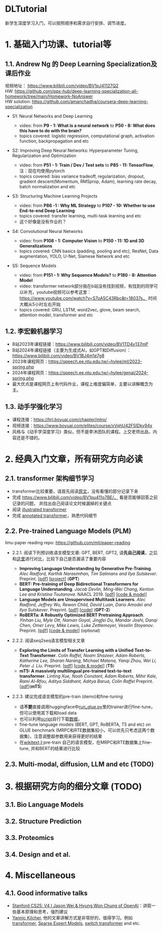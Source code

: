 # DLTutorial
新学生深度学习入门，可以按照顺序和需求自行安排、调节进度。

# 1. 基础入门功课、tutorial等
## 1.1. Andrew Ng 的 Deep Learning Specialization及课后作业
视频地址： https://www.bilibili.com/video/BV1pJ41127Q2  
HW: https://github.com/ppx-hub/deep-learning-specialization-all-homework/tree/main/Homework-NoAnswer  
HW solution: https://github.com/amanchadha/coursera-deep-learning-specialization 

- S1: Neural Networks and Deep Learning 
  - video: from **P9 - 1: What is a neural network** to **P50 - 8: What does this have to do with the brain?**
  - topics covered: logistic regression, computational graph, activation function, backpropagation and etc

- S2: Improving Deep Neural Networks: Hyperparameter Tuning, Regularization and Optimization
  - video: from **P51 - 1: Train / Dev / Test sets** to **P85 - 11: TensorFlow**, 注：现在均使用pytorch
  - topics covered: bias variance tradeoff, regularization, dropout, gradient descent(Momentum, RMSprop, Adam), learning rate decay, batch normalization and etc

- S3: Structuring Machine Learning Projects
  - video: from **P86 -1 : Why ML Strategy** to **P107 - 10: Whether to use End-to-end Deep Learning**
  - topics covered: transfer learning, multi-task learning and etc
  - 这个好像是没有作业的？
 
- S4: Convolutional Neural Networks
  - video: from **P108 - 1: Computer Vision** to **P150 - 11: 1D and 3D Generalizations**
  - topics covered: CNN basics (padding, pooling and etc), ResNet, Data augmentation, YOLO, U-Net, Siamese Network and etc

- S5: Sequence Models
  - video: from **P151 - 1: Why Sequence Models?** to **P180 - 8: Attention Model**
  - video: transformer network部分我在b站没有找到视频，有找到的同学可以补充，youtube视频可以参考这里：https://www.youtube.com/watch?v=S7oA5C43Rbc&t=18037s， 时间大概从5小时左右开始
  - topics covered: GRU, LSTM, word2vec, glove, beam search, attention model, transformer and etc
 
## 1.2. 李宏毅机器学习
- B站2023年课程链接：https://www.bilibili.com/video/BV1TD4y137mP
- B站2024年课程链接（主要为生成式AI，如GPT和Diffusion）：https://www.bilibili.com/video/BV1BJ4m1e7g8
- 2023年课程网页：https://speech.ee.ntu.edu.tw/~hylee/ml/2023-spring.php
- 2024年课程网页：https://speech.ee.ntu.edu.tw/~hylee/genai/2024-spring.php
- 最大优点是课程网页上有代码作业，课程上难度偏简单，主要以讲解概念为主。

## 1.3. 动手学强化学习
- 课程连接：https://hrl.boyuai.com/chapter/intro/
- 视频连接：https://www.boyuai.com/elites/course/xVqhU42F5IDky94x
- 风格与《动手学深度学习》类似，但不是李沐团队的课程。上交老师出品，内容还是不错的。

# 2. 经典入门文章，所有研究方向必读
## 2.1. transformer 架构细节学习
- transformer比较重要，请首先阅读[原文](https://arxiv.org/abs/1706.03762)，没有看懂的部分记录下来
- 完成 https://www.bilibili.com/video/BV1pu411o7BE/， 看是否能够回答之前记录的问题， 并找出自己阅读论文时候漏掉的关键点
- 阅读 [illustrated transformer](https://jalammar.github.io/illustrated-transformer/)
- 完成 [annotated transformer](http://nlp.seas.harvard.edu/annotated-transformer/)，熟悉代码细节

  
## 2.2. Pre-trained Language Models (PLM)
limu paper reading repo: https://github.com/mli/paper-reading
- 2.2.1. 阅读下列预训练语言模型文章: GPT, BERT, GPT2, 请**先自己阅读**，之后和[这里](https://github.com/mli/paper-reading)进行对比，比较下自己是否漏读了重要内容
  - **Improving Language Understanding by Generative Pre-Training**. *Alec Radford, Karthik Narasimhan, Tim Salimans and Ilya Sutskever*. Preprint. [[pdf](https://s3-us-west-2.amazonaws.com/openai-assets/research-covers/language-unsupervised/language_understanding_paper.pdf)] [[project](https://openai.com/blog/language-unsupervised/)] (**GPT**)
  - **BERT: Pre-training of Deep Bidirectional Transformers for Language Understanding**. *Jacob Devlin, Ming-Wei Chang, Kenton Lee and Kristina Toutanova*. NAACL 2019. [[pdf](https://arxiv.org/pdf/1810.04805.pdf)] [[code & model](https://github.com/google-research/bert)]
  - **Language Models are Unsupervised Multitask Learners**. *Alec Radford, Jeffrey Wu, Rewon Child, David Luan, Dario Amodei and Ilya Sutskever*. Preprint. [[pdf](https://d4mucfpksywv.cloudfront.net/better-language-models/language_models_are_unsupervised_multitask_learners.pdf)] [[code](https://github.com/openai/gpt-2)] (**GPT-2**)
  - **RoBERTa: A Robustly Optimized BERT Pretraining Approach**. *Yinhan Liu, Myle Ott, Naman Goyal, Jingfei Du, Mandar Joshi, Danqi Chen, Omer Levy, Mike Lewis, Luke Zettlemoyer, Veselin Stoyanov*. Preprint. [[pdf](https://arxiv.org/pdf/1907.11692.pdf)] [[code & model](https://github.com/pytorch/fairseq)] (optional)

- 2.2.2. 阅读seq2seq语言模型相关文章
  - **Exploring the Limits of Transfer Learning with a Unified Text-to-Text Transformer**.  *Colin Raffel, Noam Shazeer, Adam Roberts, Katherine Lee, Sharan Narang, Michael Matena, Yanqi Zhou, Wei Li, Peter J. Liu*. Preprint. [[pdf](https://arxiv.org/pdf/1910.10683.pdf)] [[code & model](https://github.com/google-research/text-to-text-transfer-transformer)] (**T5**)
  - **mT5: A massively multilingual pre-trained text-to-text transformer**. *Linting Xue, Noah Constant, Adam Roberts, Mihir Kale, Rami Al-Rfou, Aditya Siddhant, Aditya Barua, Colin Raffel* Preprint. [[pdf](https://arxiv.org/abs/2010.11934)](**mT5**)

- 2.2.3. 建议完成语言模型的pre-train (demo)和fine-tuning 
  - 请**不要**直接调用huggingface中[run_glue.py](https://github.com/huggingface/transformers/blob/main/examples/pytorch/text-classification/run_glue.py)里的trainer进行fine-tune， 但可以使用其下载和load data
  - 也可以利用[script](https://gist.github.com/W4ngatang/60c2bdb54d156a41194446737ce03e2e)自行下载[数据](https://gluebenchmark.com/tasks)， 
  - fine-tune language models (BERT, GPT, RoBERTA, T5 and etc) on GLUE benchmark (MRPC和RTE数据集较小，可以优先只考虑这两个数据集)，注意调整超参数用来获得更好的结果
  - 在[wikitext](https://huggingface.co/datasets/wikitext)上pre-train 自己的语言模型，在MRPC和RTE数据集上fine-tune, 并和BERT的结果进行比较


## 2.3. Multi-modal, diffusion, LLM and etc (TODO)


# 3. 根据研究方向的细分文章 (TODO)
## 3.1. Bio Language Models
## 3.2. Structure Prediction
## 3.3. Proteomics 
## 3.4. Design and et al.  


# 4. Miscellaneous
## 4.1. Good informative talks
- [Stanford CS25: V4 I Jason Wei & Hyung Won Chung of OpenAI](https://www.youtube.com/watch?v=3gb-ZkVRemQ)：讲叙一些基本原理和思考，强烈建议
- [Yannic Kilcher](https://www.youtube.com/@YannicKilcher), 他的文章讲解方式是非常好的，值得学习。例如 [transformer](https://www.youtube.com/watch?v=iDulhoQ2pro), [Sparse Expert Models](https://www.youtube.com/watch?v=ccBMRryxGog&list=LL&index=21), [switch transformer](https://www.youtube.com/watch?v=ccBMRryxGog&list=LL&index=21) and etc. 
